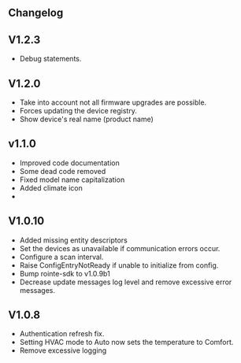 Changelog
---

## V1.2.3
* Debug statements.

## V1.2.0
* Take into account not all firmware upgrades are possible.
* Forces updating the device registry. 
* Show device's real name (product name)

## v1.1.0
* Improved code documentation
* Some dead code removed
* Fixed model name capitalization
* Added climate icon
* 
## V1.0.10
* Added missing entity descriptors
* Set the devices as unavailable if communication errors occur.
* Configure a scan interval.
* Raise ConfigEntryNotReady if unable to initialize from config.
* Bump rointe-sdk to v1.0.9b1
* Decrease update messages log level and remove excessive error messages.

## V1.0.8
* Authentication refresh fix.
* Setting HVAC mode to Auto now sets the temperature to Comfort.
* Remove excessive logging
